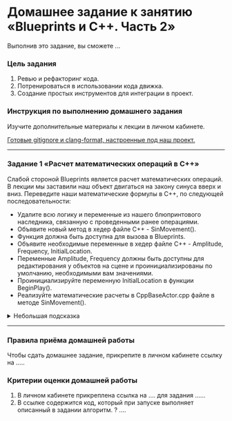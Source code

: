 # Домашнее задание к занятию «Blueprints и С++. Часть 2»

Выполнив это задание, вы сможете ... 

### Цель задания

1. Ревью и рефакторинг кода.
2. Потренироваться в использовании кода движка.
3. Создание простых инструментов для интеграции в проект.

### Инструкция по выполнению домашнего задания

Изучите дополнительные материалы к лекции в личном кабинете.

[Готовые gitignore и clang-format, настроенные под наш проект.](Lessons4.zip)

------

### Задание 1 «Расчет математических операций в С++»

Cлабой стороной Blueprints является расчет математических операций. В лекции мы заставили наш объект двигаться на закону синуса вверх и вниз. Переведите наши математические формулы в С++, по следующей последовательности:

* Удалите всю логику и переменные из нашего блюпринтового наследника, связанную с проведенными ранее операциями.
* Объявите новый метод в хедер файле С++ - SinMovement().
* Функция должна быть доступна для вызова в Blueprints.
* Объявите необходимые переменные в хедер файле С++ - Amplitude, Frequency, InitialLocation.
* Переменные Amplitude, Frequency должны быть доступны для редактирования у объектов на сцене и проинициализированы по умолчанию, необходимыми вам значениями.
* Проинициализируйте переменную InitialLocation в функции BeginPlay().
* Реализуйте математические расчеты в CppBaseActor.срр файле в методе SinMovement().

<details>

<summary>Небольшая подсказка</summary>


Чтобы обратиться к расчету синуса в коде, необходимо воспользоваться специальной структурой, которая называется FMath. Она хранит различные математические и тригонометрические выражения.

* Скомпилируйте свой код. Запустите проект и вызовете свою функцию в Event Graph в событии Event Tick. 

Таким образом вы подготовили простейший инструмент, который может использовать любой желающий в проекте (геймдизайнеры, художники и тд), которым не знаком язык С++. Кроме того, проверьте, что переменные Amplitude, Frequency доступные к редактированию у объектов A_CppBase на уровне.

</details>

------

### Правила приёма домашней работы

Чтобы сдать домашнее задание, прикрепите в личном кабинете ссылку на .....

### Критерии оценки домашней работы

1. В личном кабинете прикреплена ссылка на .... для задания ......
2. В ссылке содержится код, который при запуске выполняет описанный в задании алгоритм. ? ....

